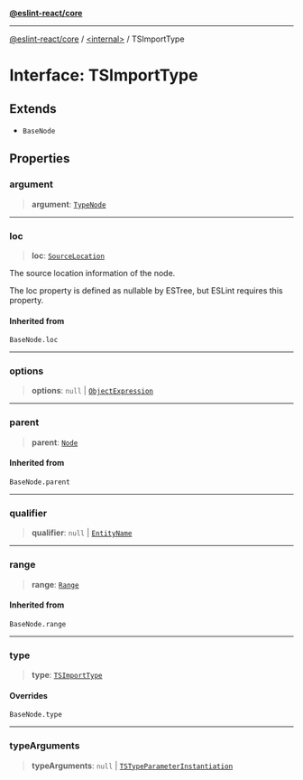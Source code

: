 [**@eslint-react/core**](../../README.md)

***

[@eslint-react/core](../../README.md) / [\<internal\>](../README.md) / TSImportType

# Interface: TSImportType

## Extends

- `BaseNode`

## Properties

### argument

> **argument**: [`TypeNode`](../type-aliases/TypeNode.md)

***

### loc

> **loc**: [`SourceLocation`](SourceLocation.md)

The source location information of the node.

The loc property is defined as nullable by ESTree, but ESLint requires this property.

#### Inherited from

`BaseNode.loc`

***

### options

> **options**: `null` \| [`ObjectExpression`](ObjectExpression.md)

***

### parent

> **parent**: [`Node`](../type-aliases/Node.md)

#### Inherited from

`BaseNode.parent`

***

### qualifier

> **qualifier**: `null` \| [`EntityName`](../type-aliases/EntityName.md)

***

### range

> **range**: [`Range`](../type-aliases/Range.md)

#### Inherited from

`BaseNode.range`

***

### type

> **type**: [`TSImportType`](../README.md#tsimporttype)

#### Overrides

`BaseNode.type`

***

### typeArguments

> **typeArguments**: `null` \| [`TSTypeParameterInstantiation`](TSTypeParameterInstantiation.md)
